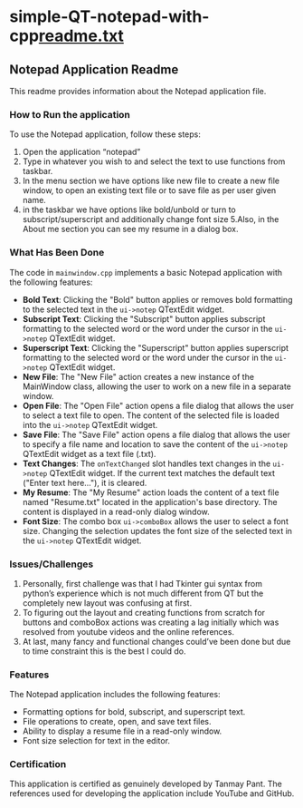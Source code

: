 # simple-QT-notepad-with-cpp[readme.txt](https://github.com/techypants/simple-QT-notepad-with-cpp/files/11799255/readme.txt)
## Notepad Application Readme

This readme provides information about the Notepad application file.

### How to Run the application

To use the Notepad application, follow these steps:

1. Open the application “notepad”
2. Type in whatever you wish to and select the text to use functions from taskbar.
3. In the menu section we have options like new file to create a new file window, to open an existing text file or to save file as per user given name.
4. in the taskbar we have options like bold/unbold or turn to subscript/superscript and   additionally change font size 
5.Also, in the About me section you can see my resume in a dialog box.


### What Has Been Done

The code in `mainwindow.cpp` implements a basic Notepad application with the following features:

- **Bold Text**: Clicking the "Bold" button applies or removes bold formatting to the selected text in the `ui->notep` QTextEdit widget.
- **Subscript Text**: Clicking the "Subscript" button applies subscript formatting to the selected word or the word under the cursor in the `ui->notep` QTextEdit widget.
- **Superscript Text**: Clicking the "Superscript" button applies superscript formatting to the selected word or the word under the cursor in the `ui->notep` QTextEdit widget.
- **New File**: The "New File" action creates a new instance of the MainWindow class, allowing the user to work on a new file in a separate window.
- **Open File**: The "Open File" action opens a file dialog that allows the user to select a text file to open. The content of the selected file is loaded into the `ui->notep` QTextEdit widget.
- **Save File**: The "Save File" action opens a file dialog that allows the user to specify a file name and location to save the content of the `ui->notep` QTextEdit widget as a text file (.txt).
- **Text Changes**: The `onTextChanged` slot handles text changes in the `ui->notep` QTextEdit widget. If the current text matches the default text ("Enter text here..."), it is cleared.
- **My Resume**: The "My Resume" action loads the content of a text file named "Resume.txt" located in the application's base directory. The content is displayed in a read-only dialog window.
- **Font Size**: The combo box `ui->comboBox` allows the user to select a font size. Changing the selection updates the font size of the selected text in the `ui->notep` QTextEdit widget.

### Issues/Challenges
1.	Personally, first challenge was that I had Tkinter gui syntax from python’s  experience which is not much different from QT but the completely new layout was confusing at first.
2.	To figuring out the layout and creating functions from scratch for buttons and comboBox actions was creating a lag initially which was resolved from youtube videos and the online references.
3.	At last, many fancy and functional changes could’ve been done but due to time constraint this is the best I could do.

### Features

The Notepad application includes the following features:

- Formatting options for bold, subscript, and superscript text.
- File operations to create, open, and save text files.
- Ability to display a resume file in a read-only window.
- Font size selection for text in the editor.

### Certification

This application is certified as genuinely developed by Tanmay Pant. The references used for developing the application include YouTube and GitHub.

